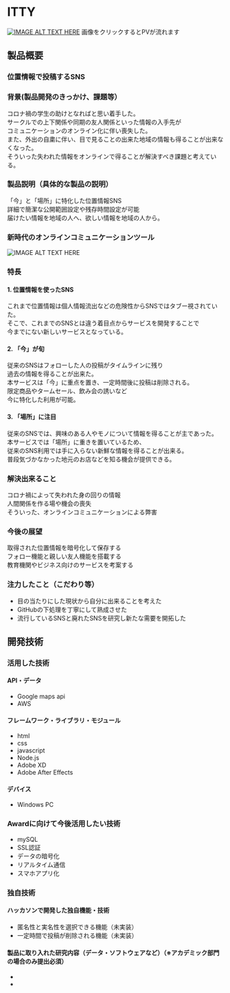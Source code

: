 # ITTY

[![IMAGE ALT TEXT HERE](https://photos.app.goo.gl/eDmYjAze7vzvYD646)](https://www.youtube.com/watch?v=Gzr6rEMrKlY)
画像をクリックするとPVが流れます

## 製品概要
### 位置情報で投稿するSNS
### 背景(製品開発のきっかけ、課題等）
コロナ禍の学生の助けとなればと思い着手した。  
サークルでの上下関係や同期の友人関係といった情報の入手先が  
コミュニケーションのオンライン化に伴い喪失した。  
また、外出の自粛に伴い、目で見ることの出来た地域の情報も得ることが出来なくなった。  
そういった失われた情報をオンラインで得ることが解決すべき課題と考えている。  
  
### 製品説明（具体的な製品の説明）
「今」と「場所」に特化した位置情報SNS  
詳細で簡潔な公開範囲設定や残存時間設定が可能  
届けたい情報を地域の人へ、欲しい情報を地域の人から。  
### 新時代のオンラインコミュニケーションツール
![IMAGE ALT TEXT HERE](https://lh3.googleusercontent.com/Chb1QL_i-vQbcgRPmxKlV6_ZSWkCK76mCd1TjcV05Y8UgDtxTxCmR4OLsB2dIKmuGKtKcGDvByo95-qzP6WgVfx3ElmNeUQOglXVE1-TnsIENlArQblLY1Wu6yvjfoIn6OgF7o5aXVGz59QN8YLbFlzL7MiWqEhyUAMZWmqzVo3k7Qjh_-V1MydA86swEIn24gfTzwnykceoQblS9BHd5oFCn9tkqIcpr-eoFRWQy1mhPKgA8dmKxNK1godtNe7MOFdLkzlK6IX0vIvcqKdUHHaYZ5WfUzsBUNvMN249azaowFpHd3bzbKHIxSFfeX1u-ecnUhDplUDmW_7vmyx7_eJx16W7jsYnsK4-IOqY3t9hmpF5X20JG3vR0vOnzOwsLtGEbVbV3Aa4oam1zfP1GHROWC9DrV3TUdxn-U44T9-AHNLrzBu5zldebKYoDJvYrKS7D5SvXhkxRD-wT6qW5gqOcRYIXIiwh-QDQBt2sh7M6NCgPh8wCnXwRog1Vusc269FAqZk3SbnaQJxlVBdIwCEc1yWilmdTjaxh4OWGu_RLNrCx0W6pdlof8crtCobKoFdEs_JTiGqC8LHifXlSCp-Y98h5jh_PsiREUy98p_8J05W7rmjH9DzhNpsqvxG5oWvxsugJ2_NHV3jPZZYoLkoI5eBi7qEr47kioJoA5j1fifkW7yhhFK__41IyNpYDsrsNfTzfbptkNIx_hYCXXCD=w960-h540-no?authuser=0)
  
### 特長
#### 1. 位置情報を使ったSNS  
これまで位置情報は個人情報流出などの危険性からSNSではタブー視されていた。  
そこで、これまでのSNSとは違う着目点からサービスを開発することで  
今までにない新しいサービスとなっている。  
  
#### 2. 「今」が旬  
従来のSNSはフォローした人の投稿がタイムラインに残り  
過去の情報を得ることが出来た。  
本サービスは「今」に重点を置き、一定時間後に投稿は削除される。  
限定商品やタームセール、飲み会の誘いなど  
今に特化した利用が可能。  
  
#### 3. 「場所」に注目  
従来のSNSでは、興味のある人やモノについて情報を得ることが主であった。  
本サービスでは「場所」に重きを置いているため、  
従来のSNS利用では手に入らない新鮮な情報を得ることが出来る。  
普段気づかなかった地元のお店などを知る機会が提供できる。  
  
### 解決出来ること
コロナ禍によって失われた身の回りの情報  
人間関係を作る場や機会の喪失  
そういった、オンラインコミュニケーションによる弊害  

### 今後の展望
取得された位置情報を暗号化して保存する  
フォロー機能と親しい友人機能を搭載する  
教育機関やビジネス向けのサービスを考案する  

### 注力したこと（こだわり等）
* 目の当たりにした現状から自分に出来ることを考えた
* GitHubの下処理を丁寧にして熟成させた
* 流行しているSNSと廃れたSNSを研究し新たな需要を開拓した  
  
## 開発技術
### 活用した技術
#### API・データ
* Google maps api
* AWS

#### フレームワーク・ライブラリ・モジュール
* html
* css
* javascript
* Node.js
* Adobe XD
* Adobe After Effects

#### デバイス
* Windows PC

### Awardに向けて今後活用したい技術
* mySQL
* SSL認証
* データの暗号化
* リアルタイム通信
* スマホアプリ化

### 独自技術
#### ハッカソンで開発した独自機能・技術
* 匿名性と実名性を選択できる機能（未実装）
* 一定時間で投稿が削除される機能（未実装）

#### 製品に取り入れた研究内容（データ・ソフトウェアなど）（※アカデミック部門の場合のみ提出必須）
* 
* 
